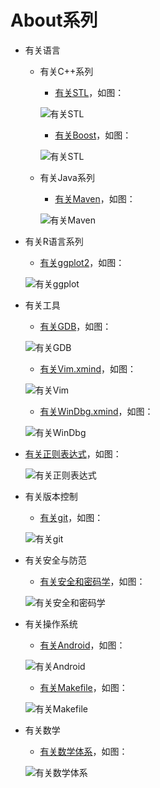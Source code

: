 ﻿About系列
=====

* 有关语言
  * 有关C++系列
     * [有关STL](有关语言/有关C++系列/有关STL.xmind)，如图：

     ![有关STL](doc/有关STL.png)
     
     * [有关Boost](有关语言/有关C++系列/有关Boost.xmind)，如图：

     ![有关STL](doc/有关Boost.png)
     
   * 有关Java系列
   	 * [有关Maven](有关语言/有关Java系列/有关Maven.xmind)，如图：

     ![有关Maven](doc/有关Maven.png)
     
 * 有关R语言系列
 	* [有关ggplot2](有关语言/有关R语言系列/有关ggplot2.xmind)，如图：

 	![有关ggplot](doc/有关ggplot2.png)

 * 有关工具
 	* [有关GDB](有关工具/有关GDB.xmind)，如图：

 	![有关GDB](doc/有关GDB.png)
 	
 	* [有关Vim.xmind](有关工具/有关Vim.xmind)，如图：

 	![有关Vim](doc/有关Vim.png)
 	
 	* [有关WinDbg.xmind](有关工具/有关WinDbg.xmind)，如图：

 	![有关WinDbg](doc/有关WinDbg.png)
 	

* [有关正则表达式](有关正则表达式.xmind)，如图：

	![有关正则表达式](doc/有关正则表达式.png)
	
 
* 有关版本控制
 	* [有关git](有关工具/有关git/有关Git.xmind)，如图：

 	![有关git](doc/有关Git.png)
 	
 	
* 有关安全与防范
 	* [有关安全和密码学](有关安全与防范/有关安全和密码学.xmind)，如图：

 	![有关安全和密码学](doc/有关安全和密码学.png)
 	
 	
* 有关操作系统
 	* [有关Android](有关操作系统/有关Android.xmind)，如图：

 	![有关Android](doc/有关Android.png)
 	
 	* [有关Makefile](有关操作系统/有关Makefile.xmind)，如图：

 	![有关Makefile](doc/有关Makefile.png)
 	
 	
* 有关数学
 	* [有关数学体系](有关数学/有关数学体系.xmind)，如图：

 	![有关数学体系](doc/有关数学体系.png)
 